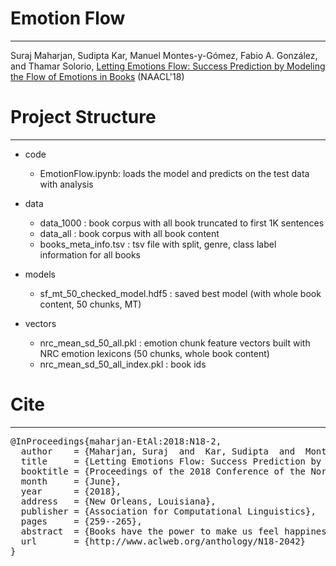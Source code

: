 # Emotion Flow
---

Suraj Maharjan, Sudipta Kar, Manuel Montes-y-Gómez, Fabio A. González, and  Thamar Solorio, [Letting Emotions Flow: Success Prediction by Modeling the Flow of Emotions in Books](http://www.aclweb.org/anthology/N18-2042) (NAACL'18)


# Project Structure
---

* code
    * EmotionFlow.ipynb:  loads the model and predicts on the test data with analysis

* data
    * data_1000 :  book corpus with all book truncated to first 1K sentences
    * data_all : book corpus with all book content
    * books_meta_info.tsv : tsv file with split, genre, class label information for all books

* models
    * sf_mt_50_checked_model.hdf5 : saved best model (with whole book content, 50 chunks, MT) 

* vectors
    * nrc_mean_sd_50_all.pkl : emotion chunk feature vectors built with NRC emotion lexicons (50 chunks, whole book content)
    * nrc_mean_sd_50_all_index.pkl : book ids
    

# Cite
---

<pre>
@InProceedings{maharjan-EtAl:2018:N18-2,
  author    = {Maharjan, Suraj  and  Kar, Sudipta  and  Montes, Manuel  and  Gonzalez, Fabio A.  and  Solorio, Thamar},
  title     = {Letting Emotions Flow: Success Prediction by Modeling the Flow of Emotions in Books},
  booktitle = {Proceedings of the 2018 Conference of the North American Chapter of the Association for Computational Linguistics: Human Language Technologies, Volume 2 (Short Papers)},
  month     = {June},
  year      = {2018},
  address   = {New Orleans, Louisiana},
  publisher = {Association for Computational Linguistics},
  pages     = {259--265},
  abstract  = {Books have the power to make us feel happiness, sadness, pain, surprise, or sorrow. An author's dexterity in the use of these emotions captivates readers and makes it difficult for them to put the book down. In this paper, we model the flow of emotions over a book using recurrent neural networks and quantify its usefulness in predicting success in books. We obtained the best weighted F1-score of 69% for predicting books' success in a multitask setting (simultaneously predicting success and genre of books).},
  url       = {http://www.aclweb.org/anthology/N18-2042}
}
</pre>